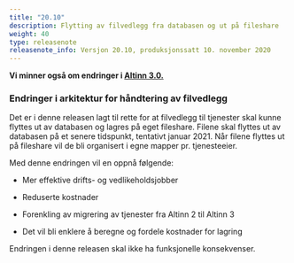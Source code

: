 ```yaml
---
title: "20.10"
description: Flytting av filvedlegg fra databasen og ut på fileshare
weight: 40
type: releasenote
releasenote_info: Versjon 20.10, produksjonssatt 10. november 2020
---
```


**Vi minner også om endringer i [Altinn 3.0.](https://github.com/Altinn/altinn-studio/releases)**

### Endringer i arkitektur for håndtering av filvedlegg

Det er i denne releasen lagt til rette for at filvedlegg til tjenester skal kunne flyttes ut av databasen og lagres på eget fileshare. Filene skal flyttes ut av databasen på et senere tidspunkt, tentativt januar 2021. Når filene flyttes ut på fileshare vil de bli organisert i egne mapper pr. tjenesteeier.  

Med denne endringen vil en oppnå følgende:

- Mer effektive drifts- og vedlikeholdsjobber 

- Reduserte kostnader

- Forenkling av migrering av tjenester fra Altinn 2 til Altinn 3

- Det vil bli enklere å beregne og fordele kostnader for lagring

Endringen i denne releasen skal ikke ha funksjonelle konsekvenser.
